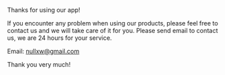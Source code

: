 Thanks for using our app!

If you encounter any problem when using our products, please feel free to contact us and we will take care of it for you. Please send email to contact us, we are 24 hours for your service.

Email: nullxw@gmail.com

Thank you very much!

